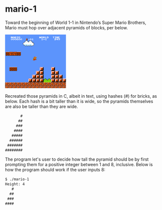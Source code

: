 # mario-1
Toward the beginning of World 1-1 in Nintendo’s Super Mario Brothers, Mario must hop over adjacent pyramids of blocks, per below.

![screenshot of Mario jumping up a right-aligned pyramid](./img/mario-1.png)

Recreated those pyramids in C, albeit in text, using hashes (#) for bricks, as below. Each hash is a bit taller than it is wide, so the pyramids themselves are also be taller than they are wide.

```
       #
      ##
     ###
    ####
   #####
  ######
 #######
########
```

The program let's user to decide how tall the pyramid should be by first prompting them for a positive integer between 1 and 8, inclusive. Below is how the program should work if the user inputs 8: 

```
$ ./mario-1
Height: 4
   #
  ##
 ###
####
```